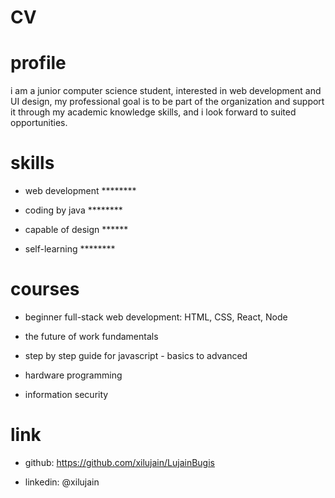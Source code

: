 # CV

# profile
i am a junior computer science student, interested in web development and UI design, my professional goal is to be part of the organization and support it through my academic knowledge skills, and i look forward to suited opportunities.

# skills
- web development ********

- coding by java ********

- capable of design ******

- self-learning ********

# courses
- beginner full-stack web development: HTML, CSS, React, Node

- the future of work fundamentals

- step by step guide for javascript - basics to advanced

- hardware programming

- information security

# link
- github: https://github.com/xilujain/LujainBugis

- linkedin: @xilujain